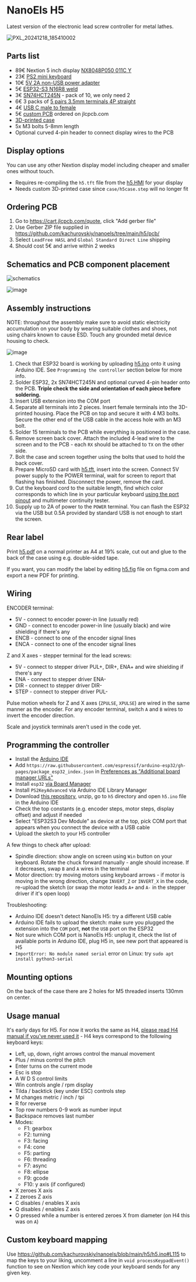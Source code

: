 # NanoEls H5

Latest version of the electronic lead screw controller for metal lathes.

![PXL_20241218_185410002](https://github.com/user-attachments/assets/1614d9eb-5c23-4cba-9d8e-3f95d866bff7)

## Parts list

- 89€ Nextion 5 inch display [NX8048P050 011C Y](https://www.aliexpress.com/item/1005002457232503.html)
- 23€ [PS2 mini keyboard](https://www.amazon.de/gp/product/B01MRJQVZP)
- 10€ [5V 2A non-USB power adapter](https://www.amazon.de/dp/B09KNFD38L)
- 5€ [ESP32-S3 N16R8 weld](https://www.aliexpress.com/item/1005005051294262.html)
- 3€ [SN74HCT245N](https://www.aliexpress.com/item/1005007118898020.html) - pack of 10, we only need 2
- 6€ 3 packs of [5 pairs 3.5mm terminals 4P straight](https://www.aliexpress.com/item/1005006895741900.html)
- 4€ [USB C male to female](https://www.aliexpress.com/item/1005007549815957.html)
- 5€ [custom PCB](pcb/Gerber_PCB_NanoElsH5-20241218.zip) ordered on jlcpcb.com
- [3D-printed case](case/h5case.step)
- 5x M3 bolts 5-8mm length
- Optional curved 4-pin header to connect display wires to the PCB

## Display options

You can use any other Nextion display model including cheaper and smaller ones without touch.

- Requires re-compiling the `h5.tft` file from the [h5.HMI](https://github.com/kachurovskiy/nanoels/blob/main/h5/screen/h5.HMI) for your display
- Needs custom 3D-printed case since `case/h5case.step` will no longer fit

## Ordering PCB

1. Go to https://cart.jlcpcb.com/quote, click "Add gerber file"
2. Use Gerber ZIP file supplied in https://github.com/kachurovskiy/nanoels/tree/main/h5/pcb/
3. Select `LeadFree HASL` and `Global Standard Direct Line` shipping
4. Should cost 5€ and arrive within 2 weeks

## Schematics and PCB component placement

![schematics](pcb/schematics.png)

![image](https://github.com/user-attachments/assets/9f769450-df6a-4440-b288-81dae1a53ff5)

## Assembly instructions

NOTE: throughout the assembly make sure to avoid static electricity accumulation on your body by wearing suitable clothes and shoes, not using chairs known to cause ESD. Touch any grounded metal device housing to check.

![image](https://github.com/user-attachments/assets/8a630150-ad79-434e-bc0c-9a0f711de5bb)

1. Check that ESP32 board is working by uploading [h5.ino](h5.ino) onto it using Arduino IDE. See `Programming the controller` section below for more info.
2. Solder ESP32, 2x SN74HCT245N and optional curved 4-pin header onto the PCB. **Triple check the side and orientation of each piece before soldering.**
3. Insert USB extension into the COM port
4. Separate all terminals into 2 pieces. Insert female terminals into the 3D-printed housing. Place the PCB on top and secure it with 4 M3 bolts. Secure the other end of the USB cable in the access hole with an M3 bolt.
5. Solder 15 terminals to the PCB while everything is positioned in the case.
6. Remove screen back cover. Attach the included 4-lead wire to the screen and to the PCB - each `RX` should be attached to `TX` on the other side.
7. Bolt the case and screen together using the bolts that used to hold the back cover.
8. Prepare MicroSD card with [h5.tft](screen/h5.tft), insert into the screen. Connect 5V power supply to the POWER terminal, wait for screen to report that flashing has finished. Disconnect the power, remove the card.
9. Cut the keyboard cord to the suitable length, find which color corresponds to which line in your particular keyboard [using the port pinout](https://en.wikipedia.org/wiki/PS/2_port) and multimeter continuity tester.
10. Supply up to 2A of power to the `POWER` terminal. You can flash the ESP32 via the USB but 0.5A provided by standard USB is not enough to start the screen.

## Rear label

Print [h5.pdf](case/h5.pdf) on a normal printer as A4 at 19% scale, cut out and glue to the back of the case using e.g. double-sided tape.

If you want, you can modify the label by editing [h5.fig](case/h5.fig) file on figma.com and export a new PDF for printing.

## Wiring

ENCODER terminal:

- 5V - connect to encoder power-in line (usually red)
- GND - connect to encoder power-in line (usually black) and wire shielding if there's any
- ENCB - connect to one of the encoder signal lines
- ENCA - connect to one of the encoder signal lines

Z and X axes - stepper terminal for the lead screws:

- 5V - connect to stepper driver PUL+, DIR+, ENA+ and wire shielding if there's any
- ENA - connect to stepper driver ENA-
- DIR - connect to stepper driver DIR-
- STEP - connect to stepper driver PUL-

Pulse motion wheels for Z and X axes (`ZPULSE`, `XPULSE`) are wired in the same manner as the encoder. For any encoder terminal, switch `A` and `B` wires to invert the encoder direction.

Scale and joystick terminals aren't used in the code yet.

## Programming the controller

- Install the [Arduino IDE](https://docs.arduino.cc/software/ide-v2)
- Add `https://raw.githubusercontent.com/espressif/arduino-esp32/gh-pages/package_esp32_index.json` in [Preferences as "Additional board manager URLs"](https://github.com/kachurovskiy/nanoels/assets/517919/dcc023e6-20fc-4284-ba56-d466dbe4ce53)
- Install `esp32` [via Board Manager](https://github.com/kachurovskiy/nanoels/assets/517919/094d00ff-1e51-4f26-bb81-aa4ad42bde2a)
- Install `PS2KeyAdvanced` via Arduino IDE Library Manager
- Download [this repository](https://github.com/kachurovskiy/nanoels/archive/refs/heads/main.zip), unzip, go to `h5` directory and open `h5.ino` file in the Arduino IDE
- Check the top constants (e.g. encoder steps, motor steps, display offset) and adjust if needed
- Select "ESP32S3 Dev Module" as device at the top, pick COM port that appears when you connect the device with a USB cable
- Upload the sketch to your H5 controller

A few things to check after upload:

- Spindle direction: show angle on screen using `Win` button on your keyboard. Rotate the chuck forward manually - angle should increase. If it decreases, swap `B` and `A` wires in the terminal
- Motor direction: try moving motors using keyboard arrows - if motor is moving in the wrong direction, change `INVERT_Z` or `INVERT_X` in the code, re-upload the sketch (or swap the motor leads `A+` and `A-` in the stepper driver if it's open loop)

Troubleshooting:

- Arduino IDE doesn't detect NanoEls H5: try a different USB cable
- Arduino IDE fails to upload the sketch: make sure you plugged the extension into the `COM` port, **not** the `USB` port on the ESP32
- Not sure which COM port is NanoEls H5: unplug it, check the list of available ports in Arduino IDE, plug H5 in, see new port that appeared is H5
- `ImportError: No module named serial` error on Linux: try `sudo apt install python3-serial`

## Mounting options

On the back of the case there are 2 holes for M5 threaded inserts 130mm on center.

## Usage manual

It's early days for H5. For now it works the same as H4, [please read H4 manual if you've never used it](https://github.com/kachurovskiy/nanoels/blob/main/h4/README.md#usage-manual) - H4 keys correspond to the following keyboard keys:

- Left, up, down, right arrows control the manual movement
- Plus / minus control the pitch
- Enter turns on the current mode
- Esc is stop
- A W D S control limits
- Win controls angle / rpm display
- Tilda / backtick (key under ESC) controls step
- M changes metric / inch / tpi
- R for reverse
- Top row numbers 0-9 work as number input
- Backspace removes last number
- Modes:
  - F1: gearbox
  - F2: turning
  - F3: facing
  - F4: cone
  - F5: parting
  - F6: threading
  - F7: async
  - F8: ellipse
  - F9: gcode
  - F10: y axis (if configured)
- X zeroes X axis
- Z zeroes Z axis
- C disables / enables X axis
- Q disables / enables Z axis
- O pressed while a number is entered zeroes X from diameter (on H4 this was on `A`)

## Custom keyboard mapping

Use https://github.com/kachurovskiy/nanoels/blob/main/h5/h5.ino#L115 to map the keys to your liking, uncomment a line in `void processKeypadEvent()` function to see on Nextion which key code your keyboard sends for any given key.
